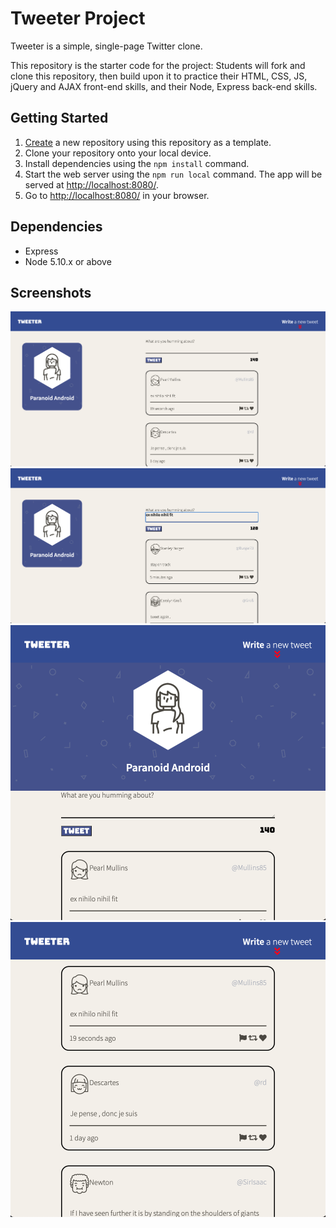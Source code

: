 # Tweeter Project

Tweeter is a simple, single-page Twitter clone.

This repository is the starter code for the project: Students will fork and clone this repository, then build upon it to practice their HTML, CSS, JS, jQuery and AJAX front-end skills, and their Node, Express back-end skills.

## Getting Started

1. [Create](https://docs.github.com/en/repositories/creating-and-managing-repositories/creating-a-repository-from-a-template) a new repository using this repository as a template.
2. Clone your repository onto your local device.
3. Install dependencies using the `npm install` command.
3. Start the web server using the `npm run local` command. The app will be served at <http://localhost:8080/>.
4. Go to <http://localhost:8080/> in your browser.

## Dependencies

- Express
- Node 5.10.x or above

## Screenshots

!["Tweet compose and tweets on desktop view"](https://github.com/VicBond/tweeter/blob/master/docs/tweet-compose-tweets-desktop.png)
!["Tweet compose on desktop view"](https://github.com/VicBond/tweeter/blob/master/docs/tweet-compose-desktop.png)
!["Tweet compose on tablet view"](https://github.com/VicBond/tweeter/blob/master/docs/tweet-compose-tablet.png)
!["Tweets page on tablet view"](https://github.com/VicBond/tweeter/blob/master/docs/tweets-page-tablet-mode.png)

